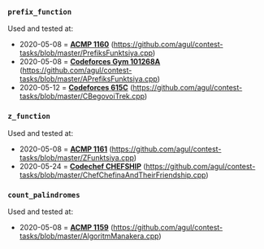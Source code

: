 ### `prefix_function`
Used and tested at:
- 2020-05-08 = **[ACMP 1160](https://acmp.ru/asp/do/index.asp?main=task&id_course=2&id_section=18&id_topic=42&id_problem=280)** (https://github.com/agul/contest-tasks/blob/master/PrefiksFunktsiya.cpp)
- 2020-05-08 = **[Codeforces Gym 101268A](https://codeforces.com/gym/101268/problem/A)** (https://github.com/agul/contest-tasks/blob/master/APrefiksFunktsiya.cpp)
- 2020-05-12 = **[Codeforces 615C](https://codeforces.com/contest/615/problem/C)** (https://github.com/agul/contest-tasks/blob/master/CBegovoiTrek.cpp)

### `z_function`
Used and tested at:
- 2020-05-08 = **[ACMP 1161](https://acmp.ru/asp/do/index.asp?main=task&id_course=2&id_section=18&id_topic=42&id_problem=281)** (https://github.com/agul/contest-tasks/blob/master/ZFunktsiya.cpp)
- 2020-05-24 = **[Codechef CHEFSHIP](https://www.codechef.com/problems/CHEFSHIP)** (https://github.com/agul/contest-tasks/blob/master/ChefChefinaAndTheirFriendship.cpp)

### `count_palindromes`
Used and tested at:
- 2020-05-08 = **[ACMP 1159](https://acmp.ru/asp/do/index.asp?main=task&id_course=2&id_section=18&id_topic=42&id_problem=282)** (https://github.com/agul/contest-tasks/blob/master/AlgoritmManakera.cpp)
